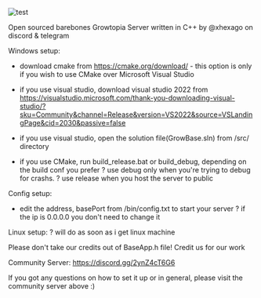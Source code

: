 ![test](https://media.discordapp.net/attachments/1263187470737080322/1320509379187048458/Untitled525_20241214210738.png?ex=67751071&is=6773bef1&hm=edb7a01e04fa5b874debda17e73a034d2cf6df76cd5a0fa45120cde0e6621bad&=&format=webp&quality=lossless&width=550&height=275)

Open sourced barebones Growtopia Server written in C++ by @xhexago on discord & telegram

Windows setup:
- download cmake from https://cmake.org/download/ - this option is only if you wish to use CMake over Microsoft Visual Studio
- if you use visual studio, download visual studio 2022 from https://visualstudio.microsoft.com/thank-you-downloading-visual-studio/?sku=Community&channel=Release&version=VS2022&source=VSLandingPage&cid=2030&passive=false

- if you use visual studio, open the solution file(GrowBase.sln) from /src/ directory
- if you use CMake, run build_release.bat or build_debug, depending on the build conf you prefer
? use debug only when you're trying to debug for crashs.
? use release when you host the server to public

Config setup:
- edit the address, basePort from /bin/config.txt to start your server
? if the ip is 0.0.0.0 you don't need to change it


Linux setup:
? will do as soon as i get linux machine

Please don't take our credits out of BaseApp.h file!
Credit us for our work

Community Server: https://discord.gg/2ynZ4cT6G6

If you got any questions on how to set it up or in general, please visit the community server above :)
